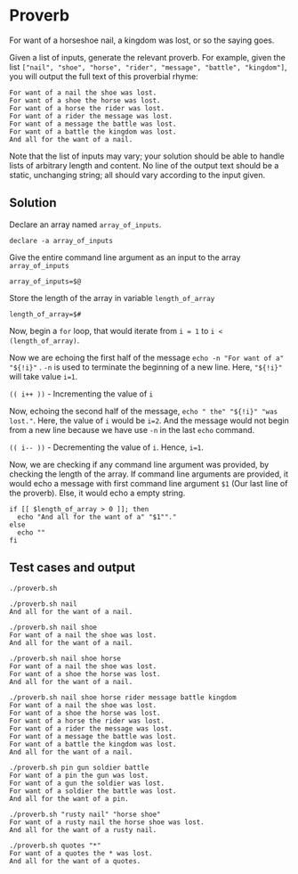 # Proverb

For want of a horseshoe nail, a kingdom was lost, or so the saying goes.

Given a list of inputs, generate the relevant proverb. For example, given the list `["nail", "shoe", "horse", "rider", "message", "battle", "kingdom"]`, you will output the full text of this proverbial rhyme:

```text
For want of a nail the shoe was lost.
For want of a shoe the horse was lost.
For want of a horse the rider was lost.
For want of a rider the message was lost.
For want of a message the battle was lost.
For want of a battle the kingdom was lost.
And all for the want of a nail.
```

Note that the list of inputs may vary; your solution should be able to handle lists of arbitrary length and content. No line of the output text should be a static, unchanging string; all should vary according to the input given.

## Solution

Declare an array named ```array_of_inputs```.
```
declare -a array_of_inputs
```

Give the entire command line argument as an input to the array ```array_of_inputs```
```
array_of_inputs=$@
```

Store the length of the array in variable ```length_of_array```
```
length_of_array=$#
```

Now, begin a ```for``` loop, that would iterate from ```i = 1``` to ```i < (length_of_array)```.

Now we are echoing the first half of the message ```echo -n "For want of a" "${!i}"``` . ```-n``` is used to terminate the beginning of a new line. Here, ```"${!i}"``` will take value ```i=1```.

```(( i++ ))``` - Incrementing the value of ```i```

Now, echoing the second half of the message, ```echo " the" "${!i}" "was lost."```. Here, the value of ```i``` would be ```i=2```. And the message would not begin from a new line because we have use ```-n``` in the last ```echo``` command.

```(( i-- ))``` - Decrementing the value of ```i```. Hence, ```i=1```.

Now, we are checking if any command line argument was provided, by checking the length of the array. If command line arguments are provided, it would echo a message with first command line argument ```$1``` (Our last line of the proverb). Else, it would echo a empty string.
```
if [[ $length_of_array > 0 ]]; then
  echo "And all for the want of a" "$1""."
else
  echo ""
fi

```

## Test cases and output

```
./proverb.sh
```
```
./proverb.sh nail
And all for the want of a nail.
```
```
./proverb.sh nail shoe
For want of a nail the shoe was lost.
And all for the want of a nail.
```
```
./proverb.sh nail shoe horse
For want of a nail the shoe was lost.
For want of a shoe the horse was lost.
And all for the want of a nail.
```
```
./proverb.sh nail shoe horse rider message battle kingdom
For want of a nail the shoe was lost.
For want of a shoe the horse was lost.
For want of a horse the rider was lost.
For want of a rider the message was lost.
For want of a message the battle was lost.
For want of a battle the kingdom was lost.
And all for the want of a nail.
```
```
./proverb.sh pin gun soldier battle
For want of a pin the gun was lost.
For want of a gun the soldier was lost.
For want of a soldier the battle was lost.
And all for the want of a pin.
```
```
./proverb.sh "rusty nail" "horse shoe"
For want of a rusty nail the horse shoe was lost.
And all for the want of a rusty nail.
```
```
./proverb.sh quotes "*"
For want of a quotes the * was lost.
And all for the want of a quotes.
```
